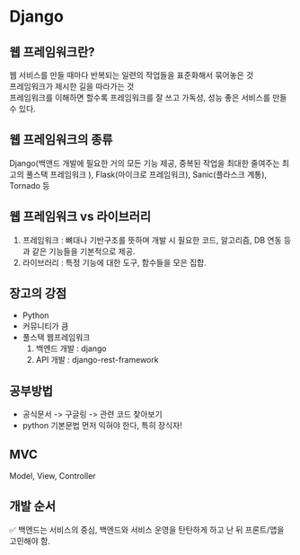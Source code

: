 # Django
## 웹 프레임워크란?
웹 서비스를 만들 때마다 반복되는 일련의 작업들을 표준화해서 묶어놓은 것  
프레임워크가 제시한 길을 따라가는 것  
프레임워크를 이해하면 할수록 프레임워크를 잘 쓰고 가독성, 성능 좋은 서비스를 만들 수 있다.

## 웹 프레임워크의 종류
Django(백앤드 개발에 필요한 거의 모든 기능 제공, 중복된 작업을 최대한 줄여주는 최고의 풀스택 프레임워크 ), Flask(마이크로 프레임워크), Sanic(플라스크 계통), Tornado 등

## 웹 프레임워크 vs 라이브러리
1. 프레임워크 : 뼈대나 기반구조를 뜻하며 개발 시 필요한 코드, 알고리즘, DB 연동 등과 같은 기능들을 기본적으로 제공.
2. 라이브러리 : 특정 기능에 대한 도구, 함수들을 모은 집합.

## 장고의 강점
- Python  
- 커뮤니티가 큼
- 풀스택 웹프레임워크
    1. 백엔드 개발 : django
    2. API 개발 : django-rest-framework

## 공부방법
- 공식문서 -> 구글링 -> 관련 코드 찾아보기
- python 기본문법 먼저 익혀야 한다, 특히 장식자!

## MVC
Model, View, Controller

## 개발 순서
✅ 백엔드는 서비스의 중심, 백엔드와 서비스 운영을 탄탄하게 하고 난 뒤 프론트/앱을 고민해야 함.